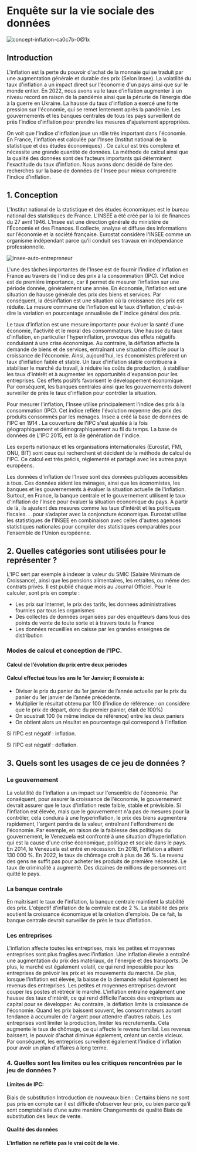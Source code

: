# Enquête sur la vie sociale des données
![concept-inflation-ca0c7b-0@1x](https://user-images.githubusercontent.com/118843717/204086325-4ae1ba6e-109c-4ee6-81e2-a31fb9232706.jpeg)

## Introduction

L'inflation est la perte du pouvoir d'achat de la monnaie qui se traduit par une augmentation générale et durable des prix (Selon Insee). La volatilité du taux d'inflation a un impact direct sur l'économie d'un pays ainsi que sur le monde entier. En 2022, nous avons vu le taux d'inflation augmenter à un niveau record en raison de la pandémie ainsi que la pénurie de l’énergie dûe à la guerre en Ukraine. La hausse du taux d'inflation a exercé une forte pression sur l'économie, qui se remet lentement après la pandémie. Les gouvernements et les banques centrales de tous les pays surveillent de près l'indice d'inflation pour prendre les mesures d'ajustement appropriées.

On voit que l'indice d'inflation joue un rôle très important dans l'économie. En France, l'inflation est calculée par l'Insee (Institut national de la statistique et des études économiques) . Ce calcul est très complexe et nécessite une grande quantité de données. La méthode de calcul ainsi que la qualité des données sont des facteurs importants qui déterminent l'exactitude du taux d'inflation. Nous avons donc décidé de faire des recherches sur la base de données de l'Insee pour mieux comprendre l'indice d'inflation.


## 1. Conception

 
L'Institut national de la statistique et des études économiques est le bureau national des statistiques de France. L'INSEE a été créé par la loi de finances du 27 avril 1946. L’Insee est une direction générale du ministère de l'Économie et des Finances. Il collecte, analyse et diffuse des informations sur l’économie et la société française. Eurostat considère l'INSEE comme un organisme indépendant parce qu’il conduit ses travaux en indépendance professionnelle.

![insee-auto-entrepreneur](https://user-images.githubusercontent.com/118843717/204126487-c9b9ee52-aacd-486a-b264-f35235baac08.jpg)

L'une des tâches importantes de l'Insee est de fournir l’indice d'inflation en France au travers de l'indice des prix à la consommation (IPC). Cet indice est de première importance, car il permet de mesurer l’inflation sur une période donnée, généralement une année. En économie, l'inflation est une situation de hausse générale des prix des biens et services. Par conséquent, la désinflation est une situation où la croissance des prix est réduite. La mesure commune de l'inflation est le taux d'inflation, c'est-à-dire la variation en pourcentage annualisée de l' indice général des prix.

Le taux d'inflation est une mesure importante pour évaluer la santé d'une économie, l'activité et le moral des consommateurs. Une hausse du taux d'inflation, en particulier l'hyperinflation, provoque des effets négatifs conduisant à une crise économique. Au contraire, la déflation affecte la demande de biens et de services, entraînant une situation difficile pour la croissance de l'économie. Ainsi, aujourd'hui, les économistes préfèrent un taux d'inflation faible et stable. Un taux d'inflation stable contribuera à stabiliser le marché du travail, à réduire les coûts de production, à stabiliser les taux d'intérêt et à augmenter les opportunités d'expansion pour les entreprises. Ces effets positifs favorisent le développement économique. Par conséquent, les banques centrales ainsi que les gouvernements doivent surveiller de près le taux d'inflation pour contrôler la situation.

Pour mesurer l'inflation, l'Insee utilise principalement l'indice des prix à la consommation (IPC). Cet indice reflète l'évolution moyenne des prix des produits consommés par les ménages. Insee a créé la base de données de l'IPC en 1914 . La couverture de l'IPC s'est ajustée à la fois géographiquement et démographiquement au fil du temps. La base de données de L'IPC 2015, est la 8e génération de l'indice.

Les experts nationaux et les organisations internationales (Eurostat, FMI, ONU, BIT) sont ceux qui recherchent et décident de la méthode de calcul de l'IPC. Ce calcul est très précis, réglementé et partagé avec les autres pays européens.

Les données d'inflation de l'Insee sont des données publiques accessibles à tous. Ces données aident les ménages, ainsi que les économistes, les banques et les gouvernements à évaluer la situation actuelle de l'inflation. Surtout, en France, la banque centrale et le gouvernement utilisent le taux d'inflation de l'Insee pour évaluer la situation économique du pays. À partir de là, ils ajustent des mesures comme les taux d'intérêt et les politiques fiscales. . .pour s’adapter avec la conjoncture économique. Eurostat utilise les statistiques de l'INSEE en combinaison avec celles d'autres agences statistiques nationales pour compiler des statistiques comparables pour l'ensemble de l'Union européenne.

## 2. Quelles catégories sont utilisées pour le représenter ?

L’IPC sert par exemple à indexer la valeur du SMIC (Salaire Minimum de Croissance), ainsi que les pensions alimentaires, les retraites, ou même des contrats privés. 
Il est publié chaque mois au Journal Officiel. Pour le calculer, sont pris en compte :
- Les prix sur Internet, le prix des tarifs, les données administratives fournies par tous les organismes
- Des collectes de données organisées par des enquêteurs dans tous des points de vente de toute sorte et à travers toute la France
- Les données recueillies en caisse par les grandes enseignes de distribution

### Modes de calcul et conception de l'IPC.

#### Calcul de l’évolution du prix entre deux périodes
#### Calcul effectué tous les ans le 1er Janvier; il consiste à:
- Diviser le prix du panier du 1er janvier de l’année actuelle par le prix du panier du 1er janvier de l’année précédente.
- Multiplier le résultat obtenu par 100 (l’indice de référence : on considère que le prix de départ, donc du premier panier, était de 100%)
- On soustrait 100 (le même indice de référence) entre les deux paniers 
- On obtient alors un résultat en pourcentage qui correspond à l’inflation

Si l’IPC est négatif : inflation.

Si l’IPC est négatif : déflation.

## 3. Quels sont les usages de ce jeu de données ?

### Le gouvernement

La volatilité de l'inflation a un impact sur l'ensemble de l'économie. Par conséquent, pour assurer la croissance de l'économie, le gouvernement devrait assurer que le taux d'inflation reste faible, stable et prévisible. Si l'inflation est élevée, mais que le gouvernement n'a pas de mesures pour la contrôler, cela conduira à une hyperinflation, le prix des biens augmentera rapidement, l'argent perdra de la valeur, entraînant l'effondrement de l'économie. Par exemple, en raison de la faiblesse des politiques du gouvernement, le Venezuela est confronté à une situation d'hyperinflation qui est la cause d'une crise économique, politique et sociale dans le pays. En 2014, le Venezuela est entré en récession. En 2018, l'inflation a atteint 130 000 %. En 2022, le taux de chômage croît à plus de 36 %. Le revenu des gens ne suffit pas pour acheter les produits de première nécessité. Le taux de criminalité a augmenté. Des dizaines de millions de personnes ont quitté le pays.

### La banque centrale

En maîtrisant le taux de l'inflation, la banque centrale maintient la stabilité des prix. L'objectif d'inflation de la centrale est de 2 %. La stabilité des prix soutient la croissance économique et la création d'emplois. De ce fait, la banque centrale devrait surveiller de près le taux d'inflation.

### Les entreprises

L'inflation affecte toutes les entreprises, mais les petites et moyennes entreprises sont plus fragiles avec l’inflation. Une inflation élevée a entraîné une augmentation du prix des matériaux, de l'énergie et des transports. De plus, le marché est également volatil, ce qui rend impossible pour les entreprises de prévoir les prix et les mouvements du marché. De plus, lorsque l'inflation est élevée, la baisse de la demande réduit également les revenus des entreprises. Les petites et moyennes entreprises devront couper les postes et rétrécir le marché. L'inflation entraîne également une hausse des taux d'intérêt, ce qui rend difficile l'accès des entreprises au capital pour se développer.
Au contraire, la déflation limite la croissance de l'économie. Quand les prix baissent souvent, les consommateurs auront tendance à accumuler de l'argent pour attendre d'autres rabais. Les entreprises vont limiter la production, limiter les recrutements. Cela augmente le taux de chômage, ce qui affecte le revenu familial. Les revenus baissent, le pouvoir d'achat diminue également, créant un cercle vicieux.
Par conséquent, les entreprises surveillent également l'indice d'inflation pour avoir un plan d'affaires à long terme.

### 4. Quelles sont les limites ou les critiques rencontrées par le jeu de données ?

#### Limites de IPC:
Biais de substitution
Introduction de nouveaux bien : Certains biens ne sont pas pris en compte car il est difficile d’observer leur prix, ou bien parce qu’il sont comptabilisés d’une autre manière
Changements de qualité
Biais de substitution des lieux de vente.
#### Qualité des données 
#### L’inflation ne reflète pas le vrai coût de la vie. 
